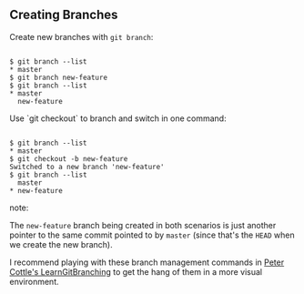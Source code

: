 ## Creating Branches

Create new branches with `git branch`:

<pre><code data-trim data-noescape>
$ <span class="fragment" data-fragment-index="1">git branch --list</span>
<span class="fragment" data-fragment-index="2">* master
$</span> <span class="fragment" data-fragment-index="3">git branch new-feature</span>
<span class="fragment" data-fragment-index="4">$</span> <span class="fragment" data-fragment-index="5">git branch --list</span>
<span class="fragment" data-fragment-index="6">* master
  new-feature</span>
</code></pre>

<p class="fragment" data-fragment-index="7">Use `git checkout` to branch and switch in one command:</p>

<pre class="fragment" data-fragment-index="7"><code data-trim data-noescape>
$ <span class="fragment" data-fragment-index="8">git branch --list</span>
<span class="fragment" data-fragment-index="9">* master
$</span> <span class="fragment" data-fragment-index="10">git checkout -b new-feature</span>
<span class="fragment" data-fragment-index="11">Switched to a new branch 'new-feature'
$</span> <span class="fragment" data-fragment-index="12">git branch --list</span>
<span class="fragment" data-fragment-index="13">  master
* new-feature</span>
</code></pre>

note:

The `new-feature` branch being created in both scenarios is just another pointer to the same commit pointed to by `master` (since that's the `HEAD` when we create the new branch).

I recommend playing with these branch management commands in [Peter Cottle's LearnGitBranching](pcottle.github.io/learnGitBranching/?NODEMO) to get the hang of them in a more visual environment.
